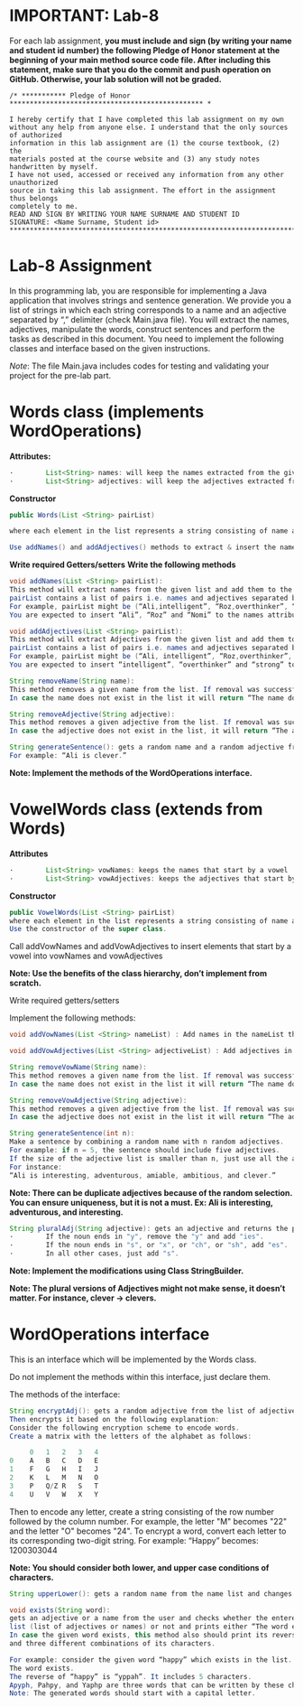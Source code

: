# IMPORTANT: Lab-8

For each lab assignment, **you must include and sign (by writing your name and student id number) the following Pledge of Honor statement at the beginning of your main method source code file. After including this statement, make sure that you do the commit and push operation on GitHub. Otherwise, your lab solution will not be graded.**
```
/* *********** Pledge of Honor ************************************************ *

I hereby certify that I have completed this lab assignment on my own
without any help from anyone else. I understand that the only sources of authorized
information in this lab assignment are (1) the course textbook, (2) the
materials posted at the course website and (3) any study notes handwritten by myself.
I have not used, accessed or received any information from any other unauthorized
source in taking this lab assignment. The effort in the assignment thus belongs
completely to me.
READ AND SIGN BY WRITING YOUR NAME SURNAME AND STUDENT ID
SIGNATURE: <Name Surname, Student id>
********************************************************************************/
```
# Lab-8 Assignment


In this programming lab, you are responsible for implementing a Java application that involves strings and sentence generation. We provide you a list of strings in which each string corresponds to a name and an adjective separated by “,” delimiter (check Main.java file). You will extract the names, adjectives, manipulate the words, construct sentences and perform the tasks as described in this document. You need to implement the following classes and interface based on the given instructions.

*Note*: The file Main.java includes codes for testing and validating your project for the pre-lab part. 

 
# Words class (implements WordOperations)

**Attributes:**
```java
·        List<String> names: will keep the names extracted from the given information
·        List<String> adjectives: will keep the adjectives extracted from the given information
```
**Constructor**
```java
public Words(List <String> pairList) 

where each element in the list represents a string consisting of name and adjective separated by a comma.

Use addNames() and addAdjectives() methods to extract & insert the names and adjectives from the list to the fields.
```

**Write required Getters/setters**
**Write the following methods**

```java
void addNames(List <String> pairList): 
This method will extract names from the given list and add them to the names attribute.  
pairList contains a list of pairs i.e. names and adjectives separated by a comma. 
For example, pairList might be (“Ali,intelligent”, “Roz,overthinker”, “Nomi,strong”). 
You are expected to insert “Ali”, “Roz” and “Nomi” to the names attribute.

```

```java
void addAdjectives(List <String> pairList): 
This method will extract Adjectives from the given list and add them to the adjectives attribute. 
pairList contains a list of pairs i.e. names and adjectives separated by a comma. 
For example, pairList might be (“Ali, intelligent”, “Roz,overthinker”, “Nomi,strong”). 
You are expected to insert “intelligent”, “overthinker” and “strong” to the adjectives attribute.
```

```java
String removeName(String name): 
This method removes a given name from the list. If removal was successful, return the removed name. 
In case the name does not exist in the list it will return “The name does not exist in the list.”
```

```java
String removeAdjective(String adjective): 
This method removes a given adjective from the list. If removal was successful, return the removed adjective. 
In case the adjective does not exist in the list, it will return “The adjective does not exist in the list.”
```

```java
String generateSentence(): gets a random name and a random adjective from the lists and return a sentence. 
For example: “Ali is clever.”
```

**Note: Implement the methods of the WordOperations interface.**

# VowelWords class (extends from Words)

**Attributes**
```java
·        List<String> vowNames: keeps the names that start by a vowel
·        List<String> vowAdjectives: keeps the adjectives that start by a vowel
```

**Constructor**
```java
public VowelWords(List <String> pairList) 
where each element in the list represents a string consisting of name and adjective separated by a comma. 
Use the constructor of the super class.
```
Call addVowNames and addVowAdjectives to insert elements that start by a vowel into vowNames and vowAdjectives

**Note: Use the benefits of the class hierarchy, don’t implement from scratch.**

Write required getters/setters

Implement the following methods:

```java
void addVowNames(List <String> nameList) : Add names in the nameList that start with a vowel to vowNames.
```
```java
void addVowAdjectives(List <String> adjectiveList) : Add adjectives in the adjectiveList that start with a vowel to vowAdjectives.
```


```java
String removeVowName(String name): 
This method removes a given name from the list. If removal was successful, return the removed name. 
In case the name does not exist in the list it will return “The name does not exist in the list.”
```
```java
String removeVowAdjective(String adjective):
This method removes a given adjective from the list. If removal was successful, return the removed adjective. 
In case the adjective does not exist in the list it will return “The adjective does not exist in the list.”
```
```java
String generateSentence(int n): 
Make a sentence by combining a random name with n random adjectives. 
For example: if n = 5, the sentence should include five adjectives. 
If the size of the adjective list is smaller than n, just use all the adjectives. 
For instance:
“Ali is interesting, adventurous, amiable, ambitious, and clever.”
```
**Note: There can be duplicate adjectives because of the random selection. You can ensure uniqueness, but it is not a must. Ex: Ali is interesting, adventurous, and interesting.**
```java
String pluralAdj(String adjective): gets an adjective and returns the plural form of it. In implementing this method, you should consider the following rules:
·        If the noun ends in "y", remove the "y" and add "ies".
·        If the noun ends in "s", or "x", or "ch", or "sh", add "es".
·        In all other cases, just add "s".
```
**Note: Implement the modifications using Class StringBuilder.**

**Note: The plural versions of Adjectives might not make sense, it doesn’t matter. For instance, clever -> clevers.**

# WordOperations interface

This is an interface which will be implemented by the Words class. 

Do not implement the methods within this interface, just declare them. 

The methods of the interface: 

```java
String encryptAdj(): gets a random adjective from the list of adjectives as an input. 
Then encrypts it based on the following explanation:
Consider the following encryption scheme to encode words. 
Create a matrix with the letters of the alphabet as follows:

     0   1   2   3   4
0    A   B   C   D   E
1    F   G   H   I   J
2    K   L   M   N   O
3    P   Q/Z R   S   T
4    U   V   W   X   Y
```
Then to encode any letter, create a string consisting of the row number followed by the column number. 
For example, the letter "M" becomes "22" and the letter "O" becomes "24".
To encrypt a word, convert each letter to its corresponding two-digit string. 
For example:
“Happy” becomes: 1200303044


**Note: You should consider both lower, and upper case conditions of characters.**
```java
String upperLower(): gets a random name from the name list and changes the uppercase characters to lower and vice versa.
```
```java
void exists(String word): 
gets an adjective or a name from the user and checks whether the entered adjective/name exists in the 
list (list of adjectives or names) or not and prints either “The word exists” or “The word is new”. 
In case the given word exists, this method also should print its reverse, the number of characters, 
and three different combinations of its characters.

For example: consider the given word “happy” which exists in the list. The output should be as follows:
The word exists.
The reverse of “happy” is “yppah”. It includes 5 characters.
Apyph, Pahpy, and Yaphp are three words that can be written by these characters.
Note: The generated words should start with a capital letter.
```

 

